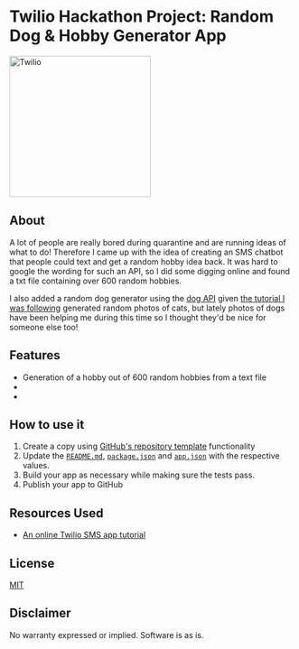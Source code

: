 # Twilio Hackathon Project: Random Dog & Hobby Generator App
 
<a  href="https://www.twilio.com">
<img  src="https://static0.twilio.com/marketing/bundles/marketing/img/logos/wordmark-red.svg"  alt="Twilio"  width="250"  />
</a>

## About

A lot of people are really bored during quarantine and are running ideas of what to do! Therefore I came up with the idea of creating an SMS chatbot that people could text and get a random hobby idea back. It was hard to google the wording for such an API, so I did some digging online and found a txt file containing over 600 random hobbies.

I also added a random dog generator using the [dog API](https://dog.ceo/dog-api/) given [the tutorial I was following](https://www.twilio.com/blog/build-a-sms-chatbot-with-python-flask-and-twilio) generated random photos of cats, but lately photos of dogs have been helping me during this time so I thought they'd be nice for someone else too!

## Features

- Generation of a hobby out of 600 random hobbies from a text file
- 
- 

## How to use it

1. Create a copy using [GitHub's repository template](https://help.github.com/en/github/creating-cloning-and-archiving-repositories/creating-a-repository-from-a-template) functionality
2. Update the [`README.md`](README.md), [`package.json`](package.json) and [`app.json`](app.json) with the respective values.
3. Build your app as necessary while making sure the tests pass.
4. Publish your app to GitHub

## Resources Used

- [An online Twilio SMS app tutorial](https://www.twilio.com/blog/build-a-sms-chatbot-with-python-flask-and-twilio)

## License

[MIT](http://www.opensource.org/licenses/mit-license.html)

## Disclaimer

No warranty expressed or implied. Software is as is.
